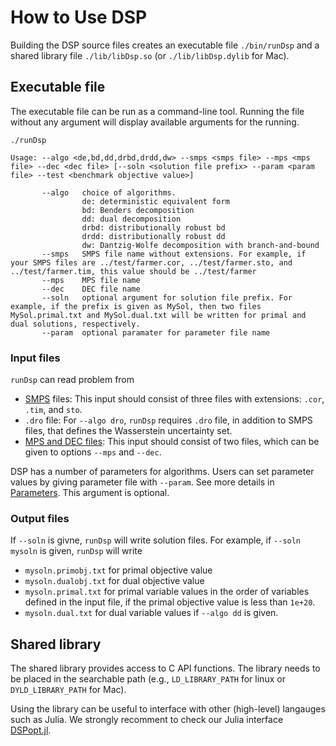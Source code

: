 # How to Use DSP

Building the DSP source files creates an executable file `./bin/runDsp` and a shared library file `./lib/libDsp.so` (or `./lib/libDsp.dylib` for Mac).

## Executable file

The executable file can be run as a command-line tool.
Running the file without any argument will display available arguments for the running.

```shell
./runDsp
```

```shell
Usage: --algo <de,bd,dd,drbd,drdd,dw> --smps <smps file> --mps <mps file> --dec <dec file> [--soln <solution file prefix> --param <param file> --test <benchmark objective value>]

       --algo	choice of algorithms.
                de: deterministic equivalent form
                bd: Benders decomposition
                dd: dual decomposition
                drbd: distributionally robust bd
                drdd: distributionally robust dd
                dw: Dantzig-Wolfe decomposition with branch-and-bound
       --smps	SMPS file name without extensions. For example, if your SMPS files are ../test/farmer.cor, ../test/farmer.sto, and ../test/farmer.tim, this value should be ../test/farmer
       --mps	MPS file name
       --dec	DEC file name
       --soln	optional argument for solution file prefix. For example, if the prefix is given as MySol, then two files MySol.primal.txt and MySol.dual.txt will be written for primal and dual solutions, respectively.
       --param	optional paramater for parameter file name
```

### Input files

`runDsp` can read problem from

- [SMPS](https://ieeexplore.ieee.org/abstract/document/8142546) files: This input should consist of three files with extensions: `.cor`, `.tim`, and `sto`.
- `.dro` file: For `--algo dro`, `runDsp` requires `.dro` file, in addition to SMPS files, that defines the Wasserstein uncertainty set.
- [MPS and DEC files](https://gcg.or.rwth-aachen.de/doc/reader__dec_8h.html): This input should consist of two files, which can be given to options `--mps` and `--dec`.

DSP has a number of parameters for algorithms.
Users can set parameter values by giving parameter file with `--param`.
See more details in [Parameters](parameters.md).
This argument is optional.


### Output files

If `--soln` is givne, `runDsp` will write solution files.
For example, if `--soln mysoln` is given, `runDsp` will write

- `mysoln.primobj.txt` for primal objective value
- `mysoln.dualobj.txt` for dual objective value
- `mysoln.primal.txt` for primal variable values in the order of variables defined in the input file, if the primal objective value is less than `1e+20`.
- `mysoln.dual.txt` for dual variable values if `--algo dd` is given.

## Shared library

The shared library provides access to C API functions.
The library needs to be placed in the searchable path (e.g., `LD_LIBRARY_PATH` for linux or `DYLD_LIBRARY_PATH` for Mac).

Using the library can be useful to interface with other (high-level) langauges such as Julia.
We strongly recomment to check our Julia interface [DSPopt.jl](https://github.com/kibaekkim/DSPopt.jl).